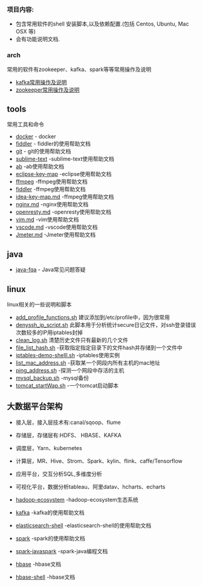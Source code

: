 
### 项目内容:

- 包含常用软件的shell 安装脚本,以及依赖配置.(包括 Centos, Ubuntu, Mac OSX 等)
- 会有功能说明文档.

### arch

常用的软件有zookeeper、kafka、spark等等常用操作及说明

*  [kafka常用操作及说明](arch/kafka.md) 
*  [zookeeper常用操作及说明](arch/zookeeper.md) 



## tools

常用工具和命令

* [docker](tools/docker.md) - docker
* [fiddler](tools/fiddler.md) - fiddler的使用帮助文档
* [git](tools/git-help.md) - git的使用帮助文档
* [sublime-text](tools/sublime-text.md) -sublime-text使用帮助文档
* [ab](tools/ab.md) -ab使用帮助文档
* [eclipse-key-map](tools/eclipse-key-map.md) -eclipse使用帮助文档
* [ffmpeg](tools/ffmpeg.md) -ffmpeg使用帮助文档
* [fiddler](tools/fiddler.md) -ffmpeg使用帮助文档
* [idea-key-map.md](tools/idea-key-map.md) -ffmpeg使用帮助文档
* [nginx.md](tools/nginx.md) -nginx使用帮助文档
* [openresty.md](tools/openresty.md) -openresty使用帮助文档
* [vim.md](tools/vim.md) -vim使用帮助文档
* [vscode.md](tools/vscode.md) -vscode使用帮助文档
* [Jmeter.md](tools/Jmeter.md) -Jmeter使用帮助文档


## java

* [java-fqa](java/java-fqa.md) - Java常见问题答疑



## linux

linux相关的一些说明和脚本

* [add_profile_functions.sh](linux/bash/add_profile_functions.sh) 建议添加到/etc/profile中，因为很常用
* [denyssh_ip_script.sh](linux/bash/denyssh_ip_script.sh)  此脚本用于分析统计secure日记文件，对ssh登录错误次数较多的IP用iptables封掉
* [clean_log.sh](linux/bash/clean_log.sh) 清楚历史文件只有最新的几个文件
* [file_list_hash.sh](linux/bash/file_list_hash.sh) -获取指定指定目录下的文件hash并存储到一个文件中
* [iptables-demo-shelll.sh](linux/bash/iptables-demo-shelll.sh) -iptables使用实例
* [list_mac_address.sh](linux/bash/list_mac_address.sh) -获取某一个网段内所有主机的mac地址
* [ping_address.sh](linux/bash/ping_address.sh) -探测一个网段中存活的主机
* [mysql_backup.sh](linux/bash/mysql_back.sh) -mysql备份
* [tomcat_startWap.sh](linux/bash/tomcat_startWap.sh) -一个tomcat启动脚本

## 大数据平台架构

* 接入层，接入层技术有:canal/sqoop、flume
* 存储层，存储层有:HDFS、 HBASE、KAFKA
* 调度层，Yarn、kubernetes
* 计算层，MR、Hive、Strom、Spark、kylin、flink、caffe/Tensorflow
* 应用平台，交互分析SQL,多维度分析
* 可视化平台，数据分析tableau、阿里datav、hcharts、echarts

* [hadoop-ecosystem](db/hadoop-ecosystem.md) -hadoop-ecosystem生态系统
* [kafka](db/kafka.md) -kafka的使用帮助文档
* [elasticsearch-shell](db/elasticsearch-shell.md) -elasticsearch-shell的使用帮助文档
* [spark](db/spark.md) -spark的使用帮助文档
* [spark-javaspark](db/spark-javaspark.md) -spark-java编程文档
* [hbase](db/hbase.md) -hbase文档
* [hbase-shell](db/hbase-shell.md) -hbase文档